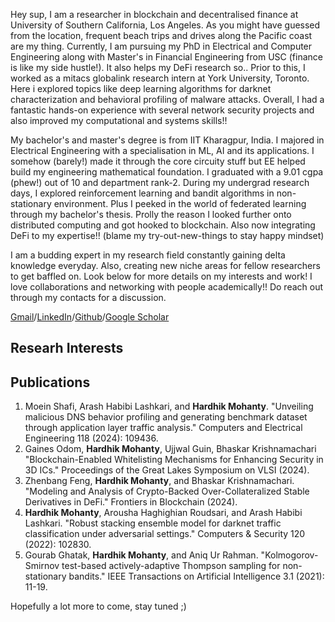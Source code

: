 Hey sup, I am a researcher in blockchain and decentralised finance at University of Southern California, Los Angeles. As you might have guessed from the location, frequent beach trips and drives along the Pacific coast are my thing. Currently, I am pursuing my PhD in Electrical and Computer Engineering along with Master's in Financial Engineering from USC (finance is like my side hustle!). It also helps my DeFi research so..
Prior to this, I worked as a mitacs globalink research intern at York University, Toronto. Here i explored topics like deep learning algorithms for darknet characterization and behavioral profiling of malware attacks. Overall, I had a fantastic hands-on experience with several network security projects and also improved my computational and systems skills!! 

My bachelor's and master's degree is from IIT Kharagpur, India. I majored in Electrical Engineering with a specialisation in ML, AI and its applications. I somehow (barely!) made it through the core circuity stuff but EE helped build my engineering mathematical foundation. I graduated with a 9.01 cgpa (phew!) out of 10 and department rank-2. During my undergrad research days, I explored reinforcement learning and bandit algorithms in non-stationary environment. Plus I peeked in the world of federated learning through my bachelor's thesis. Prolly the reason I looked further onto distributed computing and got hooked to blockchain. Also now integrating DeFi to my expertise!! (blame my try-out-new-things to stay happy mindset) 

I am a budding expert in my research field constantly gaining delta knowledge everyday. Also, creating new niche areas for fellow researchers to get baffled on. Look below for more details on my interests and work! I love collaborations and networking with people academically!! Do reach out through my contacts for a discussion.

[Gmail](hmohanty@usc.edu)/[LinkedIn](https://www.linkedin.com/in/hardhik-mohanty-38862a190/)/[Github](https://github.com/hardhik-99)/[Google Scholar](https://scholar.google.com/citations?hl=en&user=99B3RkcAAAAJ&view_op=list_works&sortby=pubdate)

## Researh Interests


## Publications
1. Moein Shafi, Arash Habibi Lashkari, and **Hardhik Mohanty**. "Unveiling malicious DNS behavior profiling and generating benchmark dataset through application layer traffic analysis." Computers and Electrical Engineering 118 (2024): 109436.
2. Gaines Odom, **Hardhik Mohanty**, Ujjwal Guin, Bhaskar Krishnamachari "Blockchain-Enabled Whitelisting Mechanisms for Enhancing Security in 3D ICs." Proceedings of the Great Lakes Symposium on VLSI (2024).
3. Zhenbang Feng, **Hardhik Mohanty**, and Bhaskar Krishnamachari. "Modeling and Analysis of Crypto-Backed Over-Collateralized Stable Derivatives in DeFi." Frontiers in Blockchain (2024).
4. **Hardhik Mohanty**, Arousha Haghighian Roudsari, and Arash Habibi Lashkari. "Robust stacking ensemble model for darknet traffic classification under adversarial settings." Computers & Security 120 (2022): 102830.
5. Gourab Ghatak, **Hardhik Mohanty**, and Aniq Ur Rahman. "Kolmogorov-Smirnov test-based actively-adaptive Thompson sampling for non-stationary bandits." IEEE Transactions on Artificial Intelligence 3.1 (2021): 11-19.

Hopefully a lot more to come, stay tuned ;)
